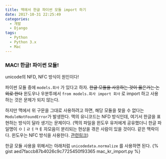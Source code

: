 ```yaml
---
title: 맥에서 한글 파이썬 모듈 import 하기
date: 2017-10-31 22:25:49
categories:
  - 개발
  - Django
tags:
  - Python
  - Python 3.x
  - Mac
---
```


### MAC! 한글! 파이썬 모듈!

unicode의 NFD, NFC 방식이 원인이다!
<!-- more -->
파이썬 모듈 중에 `models.회사` 가 있다고 하자.
~~한글 모듈을 사용하는 것이 옳은가는 논외로 한다~~
윈도우나 우분투에서 `from models.회사 import 회사` 로 import 하고 사용하는 것은 문제가 되지 않는다.

하지만 맥에서 위 구문을 그대로 사용하려고 하면, 해당 모듈을 찾을 수 없다는 `ModuleNotFoundError`가 발생한다.
맥의 유니코드는 NFD 방식인데, 여기서 한글을 표현하는 방식이 달라 생기는 문제이다.
(맥의 파일을 윈도우 유저에게 공유했더니 한글 파일명이 ㅇㅣㄹㅓㅋㅔ 자모음이 분리되는 현상을 겪은 사람이 있을 것이다. 같은 맥락이다. 윈도우는 NFC 방식을 사용한다. [관련링크](https://blogs.technet.microsoft.com/spsofficesupportko/2017/01/06/파일명의-한글자모가-분해되어-보여지는-현상-unicode-nfd/))

한글 모듈 사용을 위해서는 아래처럼 `unicodedata.normalize` 를 사용하면 된다.
{% gist aed7faccb87b4026c9c7725450f93365 mac_kr_import.py %}
